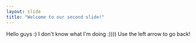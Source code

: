 ```yaml
---
layout: slide
title: "Welcome to our second slide!"
---
```

Hello guys :) I don't know what I'm doing :))))
Use the left arrow to go back!

